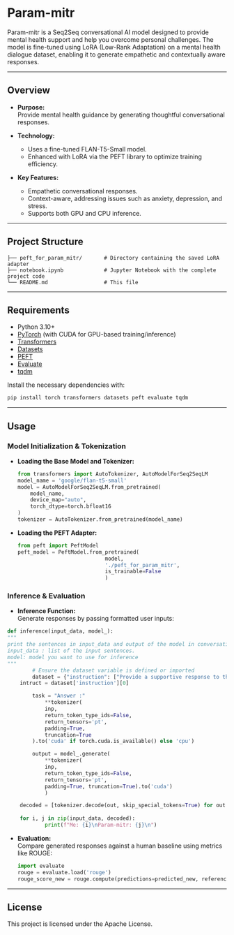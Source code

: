 # Param-mitr


Param-mitr is a Seq2Seq conversational AI model designed to provide mental health support and help you overcome personal challenges. The model is fine-tuned using LoRA (Low-Rank Adaptation) on a mental health dialogue dataset, enabling it to generate empathetic and contextually aware responses.

---

## Overview

- **Purpose:**  
  Provide mental health guidance by generating thoughtful conversational responses.

- **Technology:**  
  - Uses a fine-tuned FLAN-T5-Small model.
  - Enhanced with LoRA via the PEFT library to optimize training efficiency.

- **Key Features:**  
  - Empathetic conversational responses.
  - Context-aware, addressing issues such as anxiety, depression, and stress.
  - Supports both GPU and CPU inference.

---

## Project Structure

```
├── peft_for_param_mitr/       # Directory containing the saved LoRA adapter
├── notebook.ipynb             # Jupyter Notebook with the complete project code
└── README.md                  # This file
```

---

## Requirements

- Python 3.10+
- [PyTorch](https://pytorch.org/) (with CUDA for GPU-based training/inference)
- [Transformers](https://github.com/huggingface/transformers)
- [Datasets](https://github.com/huggingface/datasets)
- [PEFT](https://github.com/huggingface/peft)
- [Evaluate](https://huggingface.co/spaces/evaluate-metric/rouge)
- [tqdm](https://github.com/tqdm/tqdm)

Install the necessary dependencies with:

```bash
pip install torch transformers datasets peft evaluate tqdm
```

---

## Usage

### Model Initialization & Tokenization

- **Loading the Base Model and Tokenizer:**
  ```python
  from transformers import AutoTokenizer, AutoModelForSeq2SeqLM
  model_name = 'google/flan-t5-small'
  model = AutoModelForSeq2SeqLM.from_pretrained(
      model_name,
      device_map="auto",
      torch_dtype=torch.bfloat16
  )
  tokenizer = AutoTokenizer.from_pretrained(model_name)
  ```

- **Loading the PEFT Adapter:**
  ```python
  from peft import PeftModel
  peft_model = PeftModel.from_pretrained(
                              model, 
                              './peft_for_param_mitr', 
                              is_trainable=False
                              )
  ```


### Inference & Evaluation

- **Inference Function:**  
  Generate responses by passing formatted user inputs:
```python
def inference(input_data, model_):
"""
print the sentences in input_data and output of the model in conversational form.
input_data : list of the input sentences.
model: model you want to use for inference
"""
      	# Ensure the dataset variable is defined or imported
      	dataset = {"instruction": ["Provide a supportive response to the following:"]}
  	intruct = dataset['instruction'][0]

      	task = "Answer :"
          	**tokenizer(
			inp, 
			return_token_type_ids=False, 
			return_tensors='pt', 
			padding=True, 
			truncation=True
		).to('cuda' if torch.cuda.is_available() else 'cpu')

      	output = model_.generate(
          	**tokenizer(
			inp, 
			return_token_type_ids=False, 
			return_tensors='pt', 
			padding=True, truncation=True).to('cuda')
      		)

	decoded = [tokenizer.decode(out, skip_special_tokens=True) for out in output]
      
	for i, j in zip(input_data, decoded):
        	print(f"Me: {i}\nParam-mitr: {j}\n")
  ```




- **Evaluation:**  
  Compare generated responses against a human baseline using metrics like ROUGE:
  ```python
  import evaluate
  rouge = evaluate.load('rouge')
  rouge_score_new = rouge.compute(predictions=predicted_new, references=human_base_line)
  ```

---

## License

This project is licensed under the Apache License.
